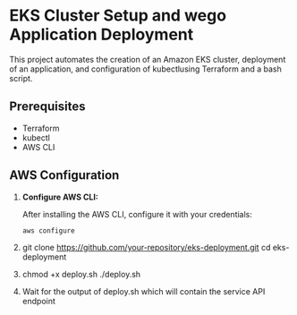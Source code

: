 # EKS Cluster Setup and wego Application Deployment

This project automates the creation of an Amazon EKS cluster, deployment of an application, and configuration of kubectlusing Terraform and a bash script.

## Prerequisites

- Terraform
- kubectl
- AWS CLI

## AWS Configuration

1. **Configure AWS CLI:**

   After installing the AWS CLI, configure it with your credentials:

   ```bash
   aws configure

2. git clone https://github.com/your-repository/eks-deployment.git
   cd eks-deployment

3. chmod +x deploy.sh
   ./deploy.sh

4. Wait for the output of deploy.sh which will contain the service API endpoint

